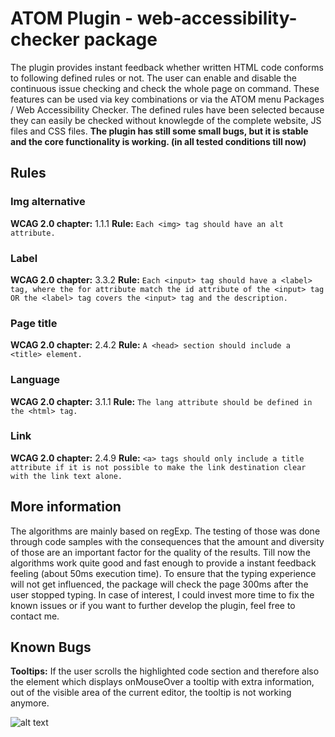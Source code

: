 # ATOM Plugin - web-accessibility-checker package

The plugin provides instant feedback whether written HTML code conforms to following defined rules or not. The user can enable and disable the continuous issue checking and check the whole page on command. These features can be used via key combinations or via the ATOM menu Packages / Web Accessibility Checker. The defined rules have been selected because they can easily be checked without knowlegde of the complete website, JS files and CSS files. **The plugin has still some small bugs, but it is stable and the core functionality is working. (in all tested conditions till now)**

## Rules
### Img alternative
**WCAG 2.0 chapter:** 1.1.1
**Rule:** ```Each <img> tag should have an alt attribute.```

### Label
**WCAG 2.0 chapter:** 3.3.2
**Rule:** ```Each <input> tag should have a <label> tag, where the for attribute match the id attribute of the <input> tag OR the <label> tag covers the <input> tag and the description.```

### Page title
**WCAG 2.0 chapter:** 2.4.2
**Rule:** ```A <head> section should include a <title> element.```

### Language
**WCAG 2.0 chapter:** 3.1.1
**Rule:** ```The lang attribute should be defined in the <html> tag.```

### Link
**WCAG 2.0 chapter:** 2.4.9
**Rule:** ```<a> tags should only include a title attribute if it is not possible to make the link destination clear with the link text alone.```

## More information
The algorithms are mainly based on regExp. The testing of those was done through code samples with the consequences that the amount and diversity of those are an important factor for the quality of the results. Till now the algorithms work quite good and fast enough to provide a instant feedback feeling (about 50ms execution time). To ensure that the typing experience will not get influenced, the package will check the page 300ms after the user stopped typing.
In case of interest, I could invest more time to fix the known issues or if you want to further develop the plugin, feel free to contact me.

## Known Bugs
**Tooltips:** If the user scrolls the highlighted code section and therefore also the element which displays onMouseOver a tooltip with extra information, out of the visible area of the current editor, the tooltip is not working anymore.

![alt text](https://raw.githubusercontent.com/web-weber/web-accessibility-checker/master/web-accessibility-checker.gif "Example image of instance feedback")
